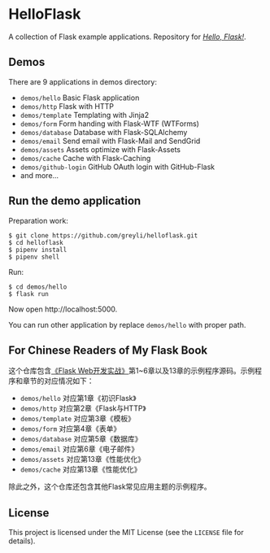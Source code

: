# HelloFlask
A collection of Flask example applications. Repository for [*Hello, Flask!*](https://zhuanlan.zhihu.com/p/29907260).

## Demos

There are 9 applications in demos directory:

- `demos/hello`  Basic Flask application
- `demos/http`  Flask with HTTP
- `demos/template` Templating with Jinja2
- `demos/form`  Form handing with Flask-WTF (WTForms)
- `demos/database`  Database with Flask-SQLAlchemy
- `demos/email`  Send email with Flask-Mail and SendGrid
- `demos/assets`  Assets optimize with Flask-Assets
- `demos/cache`  Cache with Flask-Caching
- `demos/github-login`  GitHub OAuth login with GitHub-Flask
- and more...

## Run the demo application

Preparation work:
```
$ git clone https://github.com/greyli/helloflask.git
$ cd helloflask
$ pipenv install
$ pipenv shell
```

Run:
```
$ cd demos/hello
$ flask run
```
Now open http://localhost:5000.

You can run other application by replace `demos/hello` with proper path.

## For Chinese Readers of My Flask Book

这个仓库包含[《Flask Web开发实战》](https://zhuanlan.zhihu.com/p/29907260)第1~6章以及13章的示例程序源码。示例程序和章节的对应情况如下：

- `demos/hello`  对应第1章《初识Flask》
- `demos/http`  对应第2章《Flask与HTTP》
- `demos/template`  对应第3章《模板》
- `demos/form`  对应第4章《表单》
- `demos/database`  对应第5章《数据库》
- `demos/email`  对应第6章《电子邮件》
- `demos/assets`  对应第13章《性能优化》
- `demos/cache`  对应第13章《性能优化》

除此之外，这个仓库还包含其他Flask常见应用主题的示例程序。

## License

This project is licensed under the MIT License (see the
`LICENSE` file for details).
